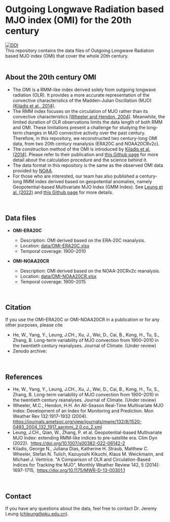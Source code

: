 <!-- # OMI_20th_century -->
Outgoing Longwave Radiation based MJO index (OMI) for the 20th century 
=====
[![DOI](https://zenodo.org/badge/808667147.svg)](https://zenodo.org/doi/10.5281/zenodo.13104515) <br />
This repository contains the data files of Outgoing Longwave Radiation based MJO index (OMI) that cover the whole 20th century.
<br /> <br />
 
<!-- 
**Overview**
-----
- This repository contains the data of the Indo-Pacific Deep Convection Favoring Pool (Indo-Pacific Warm Pool defined with time-varied SST threshold).
 <br />  
 -->

**About the 20th century OMI**
-----
- The OMI is a RMM-like index derived solely from outgoing longwave radiation (OLR). It provides a more accurate representation of the convective characteristics of the Madden-Julian Oscillation (MJO) [(Kiladis et al., 2014)](https://doi.org/10.1175/MWR-D-13-00301.1).
- The RMM index focuses on the circulation of MJO rather than its convective characteristics [(Wheeler and Hendon, 2004)](https://doi.org/10.1175/1520-0493(2004)132%3C1917:AARMMI%3E2.0.CO;2). Meanwhile, the limited duration of OLR observations limits the data length of both RMM and OMI. These limitations present a challenge for studying the long-term changes in MJO convective activity over the past century. Therefore, in this repository, we reconstructed two century-long OMI data, from two 20th century reanalysis (ERA20C and NOAA20CRv2c). 
- The construction method of the OMI is introduced by [Kiladis et al. (2014)](https://doi.org/10.1175/MWR-D-13-00301.1). Please refer to their publication and [this Github page](https://github.com/cghoffmann/mjoindices) for more detail about the calculation procedure and the science behind it.
- The data format in this repository is the same as the observed OMI data provided by [NOAA](https://psl.noaa.gov/mjo/mjoindex/).
- For those who are interested, our team has also published a century-long RMM index derived based on geopotential anomalies, namely Geopotential-based Multivariate MJO Index (GMM Index). See [Leung et al. (2022)](https://doi.org/10.1007/s00382-022-06142-2) and [this Github page](https://github.com/jeremychleung/Geopotential-based-Multivariate-MJO-Index) for more details. 
 <br /> 
 
**Data files**
-----
- **OMI-ERA20C**
  - Description: OMI derived based on the ERA-20C reanalysis.
  - Location: [data/OMI-ERA20C.xlsx](https://github.com/jeremychleung/OMI_20th_century/tree/main/data/OMI-ERA20C.xlsx)
  - Temporal coverage: 1900–2010

  
- **OMI-NOAA20CR**
  - Description: OMI derived based on the NOAA-20CRv2c reanalysis.
  - Location: [data/OMI-NOAA20CR.xlsx](https://github.com/jeremychleung/OMI_20th_century/tree/main/data/OMI-NOAA20CR.xlsx)
  - Temporal coverage: 1900–2015
  
<br /> 
  

**Citation**
-----
If you use the OMI-ERA20C or OMI-NOAA20CR in a publication or for any other purposes, please cite 
- He, W., Yang, Y., Leung, J.CH., Xu, J., Wei, D., Cai, B., Kong, H., Tu, S., Zhang, B. Long-term variability of MJO convection from 1900–2010 in the twentieth century reanalyses. Journal of Climate. (Under review)
- Zenodo archive: 

<br /> 

**References**
-----
<!-- - Wheeler, M.C., Hendon, H.H. An All-Season Real-Time Multivariate MJO Index: Development of an Index for Monitoring and Prediction. Mon Weather Rev 132:1917–1932 (2004). https://journals.ametsoc.org/view/journals/mwre/132/8/1520-0493_2004_132_1917_aarmmi_2.0.co_2.xml -->
- He, W., Yang, Y., Leung, J.CH., Xu, J., Wei, D., Cai, B., Kong, H., Tu, S., Zhang, B. Long-term variability of MJO convection from 1900–2010 in the twentieth century reanalyses. Journal of Climate. (Under review)
- Wheeler, M.C., Hendon, H.H. An All-Season Real-Time Multivariate MJO Index: Development of an Index for Monitoring and Prediction. Mon Weather Rev 132:1917–1932 (2004). https://journals.ametsoc.org/view/journals/mwre/132/8/1520-0493_2004_132_1917_aarmmi_2.0.co_2.xml
- Leung, J.CH., Qian, W., Zhang, P. et al. Geopotential-based Multivariate MJO Index: extending RMM-like indices to pre-satellite era. Clim Dyn (2022). 
https://doi.org/10.1007/s00382-022-06142-2
- Kiladis, George N., Juliana Dias, Katherine H. Straub, Matthew C. Wheeler, Stefan N. Tulich, Kazuyoshi Kikuchi, Klaus M. Weickmann, and Michael J. Ventrice. "A Comparison of OLR and Circulation-Based Indices for Tracking the MJO", Monthly Weather Review 142, 5 (2014): 1697-1715, 
https://doi.org/10.1175/MWR-D-13-00301.1
<br /> 


**Contact**
-----
If you have any questions about the data, feel free to contact Dr. Jeremy Leung (chleung@pku.edu.cn).
<br /> 
